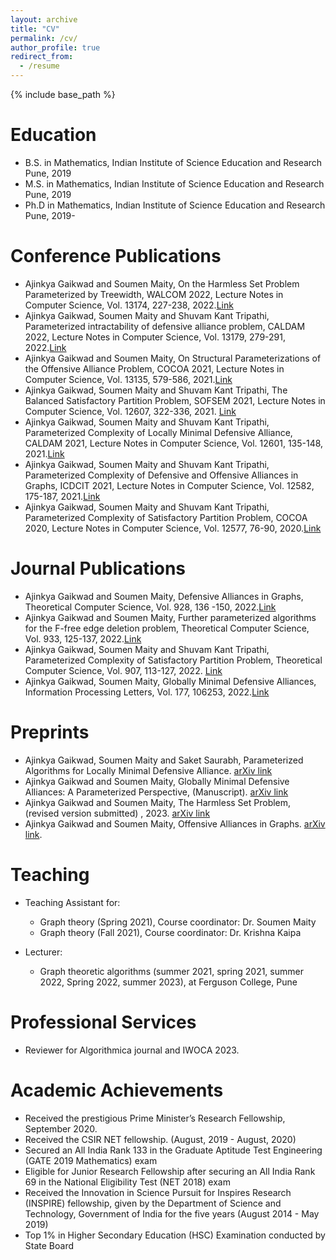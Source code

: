 ```yaml
---
layout: archive
title: "CV"
permalink: /cv/
author_profile: true
redirect_from:
  - /resume
---
```


{% include base_path %}

Education
======
* B.S. in Mathematics, Indian Institute of Science Education and Research Pune, 2019
* M.S. in Mathematics, Indian Institute of Science Education and Research Pune, 2019
* Ph.D in Mathematics, Indian Institute of Science Education and Research Pune, 2019-

Conference Publications
==

* Ajinkya Gaikwad and Soumen Maity, On the Harmless Set Problem Parameterized by Treewidth, WALCOM 2022, Lecture Notes in Computer Science, Vol. 13174,  227-238, 2022.[Link](https://link.springer.com/chapter/10.1007/978-3-030-96731-4_19)
* Ajinkya Gaikwad, Soumen Maity and Shuvam Kant Tripathi, Parameterized intractability of defensive alliance problem, CALDAM 2022, Lecture Notes in Computer Science, Vol. 13179, 279-291, 2022.[Link](https://link.springer.com/chapter/10.1007/978-3-030-95018-7_22)
* Ajinkya Gaikwad and Soumen Maity, On Structural Parameterizations of the Offensive Alliance Problem, COCOA 2021, Lecture Notes in Computer Science, Vol. 13135, 579-586, 2021.[Link](https://link.springer.com/chapter/10.1007/978-3-030-92681-6_45)
* Ajinkya Gaikwad, Soumen Maity and Shuvam Kant Tripathi, The Balanced Satisfactory Partition Problem, SOFSEM 2021, Lecture Notes in Computer Science, Vol. 12607, 322-336, 2021. [Link](https://link.springer.com/chapter/10.1007/978-3-030-67731-2_23)
* Ajinkya Gaikwad, Soumen Maity and Shuvam Kant Tripathi, Parameterized Complexity of Locally Minimal Defensive Alliance, CALDAM 2021, Lecture Notes in Computer Science, Vol. 12601, 135-148, 2021.[Link](https://link.springer.com/chapter/10.1007/978-3-030-67899-9_11)
* Ajinkya Gaikwad, Soumen Maity and Shuvam Kant Tripathi, Parameterized Complexity of Defensive and Offensive Alliances in Graphs, ICDCIT 2021, Lecture Notes in Computer Science, Vol. 12582, 175-187, 2021.[Link](https://link.springer.com/chapter/10.1007/978-3-030-65621-8_11)
* Ajinkya Gaikwad, Soumen Maity and Shuvam Kant Tripathi, Parameterized Complexity of Satisfactory Partition Problem, COCOA 2020, Lecture Notes in Computer Science, Vol. 12577, 76-90, 2020.[Link](https://link.springer.com/chapter/10.1007/978-3-030-64843-5_6)

Journal Publications
==
* Ajinkya Gaikwad and Soumen Maity, Defensive Alliances in Graphs, Theoretical Computer Science, Vol. 928, 136 -150, 2022.[Link](https://www.sciencedirect.com/science/article/pii/S0304397522003917?utm_campaign=STMJ_AUTH_SERV_PUBLISHED&utm_medium=email&utm_acid=124673919&SIS_ID=&dgcid=STMJ_AUTH_SERV_PUBLISHED&CMX_ID=&utm_in=DM267652&utm_source=AC_)
* Ajinkya Gaikwad and Soumen Maity, Further parameterized algorithms for the F-free edge deletion problem, Theoretical Computer Science, Vol. 933, 125-137, 2022.[Link](https://www.sciencedirect.com/science/article/pii/S0304397522005205?via%3Dihub)
* Ajinkya Gaikwad, Soumen Maity and Shuvam Kant Tripathi, Parameterized Complexity of Satisfactory Partition Problem, Theoretical Computer Science, Vol. 907, 113-127, 2022. [Link](https://www.sciencedirect.com/science/article/pii/S0304397522000391)
* Ajinkya Gaikwad, Soumen Maity, Globally Minimal Defensive Alliances, Information Processing Letters, Vol. 177, 106253, 2022.[Link](https://www.sciencedirect.com/science/article/abs/pii/S0020019022000102)

Preprints
==
* Ajinkya Gaikwad, Soumen Maity and Saket Saurabh, Parameterized Algorithms for Locally Minimal Defensive Alliance. [arXiv link](https://arxiv.org/abs/2208.03491)
* Ajinkya Gaikwad and Soumen Maity, Globally Minimal Defensive Alliances: A Parameterized Perspective, (Manuscript). [arXiv link](https://arxiv.org/abs/2202.02010)
* Ajinkya Gaikwad and Soumen Maity, The Harmless Set Problem, (revised version submitted) , 2023. [arXiv link](https://arxiv.org/abs/2111.06267)
* Ajinkya Gaikwad and Soumen Maity, Offensive Alliances in Graphs. [arXiv link](https://arxiv.org/abs/2208.02992).


Teaching
======
* Teaching Assistant for:
  * Graph theory (Spring 2021), Course coordinator: Dr. Soumen Maity
  * Graph theory (Fall 2021), Course coordinator: Dr. Krishna Kaipa

* Lecturer:
  * Graph theoretic algorithms (summer 2021, spring 2021, summer 2022, Spring 2022, summer 2023), at Ferguson College, Pune

Professional Services
======
* Reviewer for Algorithmica journal and IWOCA 2023. 

Academic Achievements
======
* Received the prestigious Prime Minister’s Research Fellowship, September 2020.
* Received the CSIR NET fellowship. (August, 2019 - August, 2020)
* Secured an All India Rank 133 in the Graduate Aptitude Test Engineering (GATE 2019 Mathematics) exam
* Eligible for Junior Research Fellowship after securing an All India Rank 69 in the National Eligibility Test (NET 2018) exam
* Received the Innovation in Science Pursuit for Inspires Research (INSPIRE) fellowship, given by the Department of Science and Technology, Government of India for the five years (August 2014 - May 2019)
* Top 1% in Higher Secondary Education (HSC) Examination conducted by State Board











  
